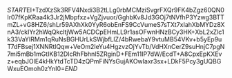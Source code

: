 $START$EI+TzdXzSk3RFV4Nxdi3B2tLLg0rbMCMziSvgrFXQr9FK4bZgz60QN0lr07fKpKRaa4k3Jr2jMbpfxz+VgZjvuor/GghbKv8Jd3GOj7tNVfhP3Yzwg3BTTmZL+vG8HZ6/shLr59AXhXk0YyR6obEnFS9CcVumeS7sTXt7xIahXbMYDz8XnA3/ckIYr2hWqQkcltjWw5ACDCpEHmLL9r1asOFwnHNzBCy3HK+XbL2xZlc1k33VaYIRMm1qRuNsBGHUrLkSWjbfLlZ/4bRwebaY9vtuMB54VKv+b5yEp9uT7dFBsej1XNNRtlQqw+VeOm2IeYu4HgzvzOjYvTb/VdHXnCerZ9suHnjC7pgN7mi5mBb1mGtIKB12DIcRhFbhnl5ZRginD+FEm11IP7dW/EcdT+A8CpxEpKXEvz+eqbJOlE4kHkYtdTcTD4zQPmFiNYsGujAKOwIaxr3sx+LDkF5Pcy3gUQBGWxuEOmoh0zYnI0=$END$